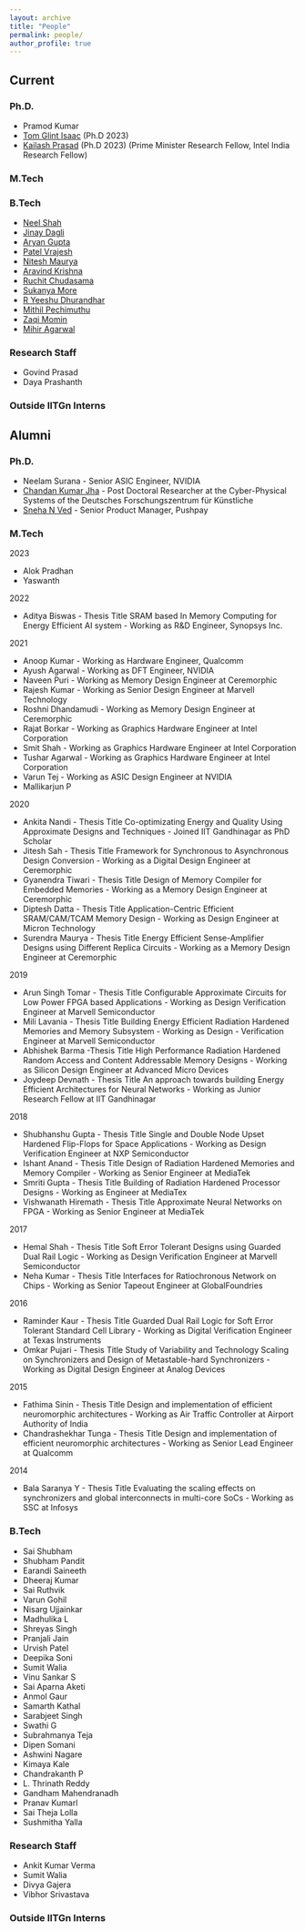 ```yaml
---
layout: archive
title: "People"
permalink: people/
author_profile: true
---
```


## Current
### Ph.D.
- Pramod Kumar
- [Tom Glint Isaac](https://sites.google.com/view/tomglint/home) (Ph.D 2023)
- [Kailash Prasad](https://kailashprasad.com/) (Ph.D 2023) (Prime Minister Research Fellow, Intel India Research Fellow)
<!-- | ![Person 1](path/to/person1.jpg) | ![Person 2](path/to/person2.jpg) | ![Person 3](path/to/person3.jpg) | ![Person 4](path/to/person4.jpg) |
| :------------------------------: | :------------------------------: | :------------------------------: | :------------------------------: |
|          Name 1                   |          Name 2                   |          Name 3                   |          Name 4                   | -->

<!-- ::: {layout-ncol=5} -->

<!-- | ![Person 1](../images/gallery/img1.jpg) | ![Person 2](../images/gallery/img1.jpg) | ![Person 3](../images/gallery/img1.jpg) | ![Person 4](../images/gallery/img1.jpg) |
| ------------------------- | ------------------------- | ------------------------- | ------------------------- |
| Name 1                    | Name 2                    | Name 3                    | Name 4                    |

| ![Person 1](../images/gallery/img1.jpg) | ![Person 2](../images/gallery/img1.jpg) | |
| ------------------------- | ------------------------- | ------------------------- | |
| Name 1                    | Name 2                    | Name 3                    | | -->

<!-- ![AAA](../images/gallery/img1.jpg) -->

### M.Tech




### B.Tech
- [Neel Shah](https://www.linkedin.com/in/neel-shah-756612218/)
- [Jinay Dagli](https://jinay08.github.io/)
- [Aryan Gupta](https://www.linkedin.com/in/aryan-gupta-4a4682202/)
- [Patel Vrajesh](https://www.linkedin.com/in/vrajesh-patel-b3b76a214/)
- [Nitesh Maurya](https://www.linkedin.com/in/nitesh-maurya/)
- [Aravind Krishna](https://www.linkedin.com/in/aravind-krishna-919a26202/)
- [Ruchit Chudasama](https://www.linkedin.com/in/ruchit-chudasama-a04465219/)
- [Sukanya More](https://www.linkedin.com/in/sukanya-more-341485202/)
- [R Yeeshu Dhurandhar](https://www.linkedin.com/in/ryeeshudhurandhar/)
- [Mithil Pechimuthu](https://www.linkedin.com/in/mithil-pechimuthu-82830525a/)
- [Zaqi Momin](https://www.linkedin.com/in/zaqi-momin-9969aa233/)
- [Mihir Agarwal](https://www.linkedin.com/in/mihir-agarwal-33b913188/)

### Research Staff
- Govind Prasad
- Daya Prashanth

### Outside IITGn Interns

## Alumni 

### Ph.D.
- Neelam Surana - Senior ASIC Engineer, NVIDIA
- [Chandan Kumar Jha](https://chajha.github.io/) - Post Doctoral Researcher at the Cyber-Physical Systems of the Deutsches Forschungszentrum für Künstliche
- [Sneha N Ved](https://www.linkedin.com/in/sneha-ved/) - Senior Product Manager, Pushpay

### M.Tech
2023
- Alok Pradhan
- Yaswanth

2022
- Aditya Biswas - Thesis Title SRAM based In Memory Computing for Energy Efficient AI system - Working as R&D Engineer, Synopsys Inc.

2021
- Anoop Kumar - Working as Hardware Engineer, Qualcomm
- Ayush Agarwal - Working as DFT Engineer, NVIDIA
- Naveen Puri - Working as Memory Design Engineer at Ceremorphic
- Rajesh Kumar - Working as Senior Design Engineer at Marvell Technology
- Roshni Dhandamudi - Working as Memory Design Engineer at Ceremorphic
- Rajat Borkar - Working as Graphics Hardware Engineer at Intel Corporation
- Smit Shah - Working as Graphics Hardware Engineer at Intel Corporation
- Tushar Agarwal - Working as Graphics Hardware Engineer at Intel Corporation
- Varun Tej - Working as ASIC Design Engineer at NVIDIA
- Mallikarjun P

2020
- Ankita Nandi - Thesis Title Co-optimizating Energy and Quality Using Approximate Designs and Techniques - Joined IIT Gandhinagar as PhD Scholar
- Jitesh Sah - Thesis Title Framework for Synchronous to Asynchronous Design Conversion - Working as a Digital Design Engineer at Ceremorphic
- Gyanendra Tiwari - Thesis Title Design of Memory Compiler for Embedded Memories - Working as a Memory Design Engineer at Ceremorphic
- Diptesh Datta - Thesis Title Application-Centric Efficient SRAM/CAM/TCAM Memory Design - Working as Design Engineer at Micron Technology
- Surendra Maurya - Thesis Title Energy Efficient Sense-Amplifier Designs using Different Replica Circuits - Working as a Memory Design Engineer at Ceremorphic

2019
- Arun Singh Tomar - Thesis Title Configurable Approximate Circuits for Low Power FPGA based Applications - Working as Design Verification Engineer at Marvell Semiconductor
- Mili Lavania - Thesis Title Building Energy Efficient Radiation Hardened Memories and Memory Subsystem - Working as Design - Verification Engineer at Marvell Semiconductor
- Abhishek Barma -Thesis Title High Performance Radiation Hardened Random Access and Content Addressable Memory Designs - Working as Silicon Design Engineer at Advanced Micro Devices
- Joydeep Devnath - Thesis Title An approach towards building Energy Efficient Architectures for Neural Networks - Working as Junior Research Fellow at IIT Gandhinagar

2018
- Shubhanshu Gupta - Thesis Title Single and Double Node Upset Hardened Flip-Flops for Space Applications - Working as Design Verification Engineer at NXP Semiconductor
- Ishant Anand - Thesis Title Design of Radiation Hardened Memories and Memory Compiler - Working as Senior Engineer at MediaTek
- Smriti Gupta - Thesis Title Building of Radiation Hardened Processor Designs - Working as Engineer at MediaTex
- Vishwanath Hiremath - Thesis Title Approximate Neural Networks on FPGA - Working as Senior Engineer at MediaTek

2017
- Hemal Shah - Thesis Title Soft Error Tolerant Designs using Guarded Dual Rail Logic - Working as Design Verification Engineer at Marvell Semiconductor
- Neha Kumar - Thesis Title Interfaces for Ratiochronous Network on Chips - Working as Senior Tapeout Engineer at GlobalFoundries

2016
- Raminder Kaur - Thesis Title Guarded Dual Rail Logic for Soft Error Tolerant Standard Cell Library - Working as Digital Verification Engineer at Texas Instruments
- Omkar Pujari - Thesis Title Study of Variability and Technology Scaling on  Synchronizers and Design of Metastable-hard Synchronizers - Working as Digital Design Engineer at Analog Devices

2015
- Fathima Sinin - Thesis Title Design and implementation of efficient neuromorphic architectures - Working as Air Traffic Controller at Airport Authority of India
- Chandrashekhar Tunga - Thesis Title Design and implementation of efficient neuromorphic architectures - Working as Senior Lead Engineer at Qualcomm

2014

- Bala Saranya Y - Thesis Title Evaluating the scaling effects on synchronizers and global interconnects in multi-core SoCs - Working as SSC at Infosys

### B.Tech
- Sai Shubham
- Shubham Pandit
- Earandi Saineeth
- Dheeraj Kumar
- Sai Ruthvik
- Varun Gohil
- Nisarg Ujjainkar
- Madhulika L
- Shreyas Singh
- Pranjali Jain
- Urvish Patel
- Deepika Soni
- Sumit Walia
- Vinu Sankar S
- Sai Aparna Aketi
- Anmol Gaur
- Samarth Kathal
- Sarabjeet Singh
- Swathi G
- Subrahmanya Teja
- Dipen Somani
- Ashwini Nagare
- Kimaya Kale
- Chandrakanth P
- L. Thrinath Reddy
- Gandham Mahendranadh
- Pranav Kumarl
- Sai Theja Lolla
- Sushmitha Yalla

### Research Staff
- Ankit Kumar Verma
- Sumit Walia
- Divya Gajera
- Vibhor Srivastava

### Outside IITGn Interns